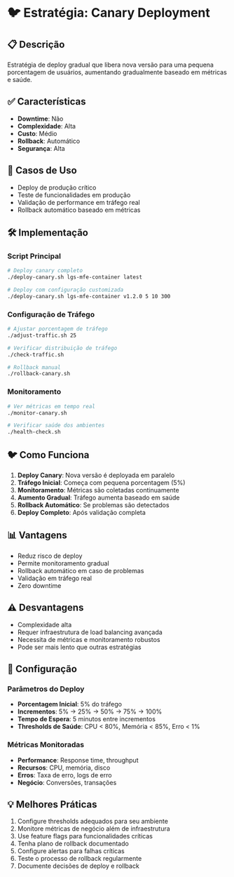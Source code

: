 # 🐦 Estratégia: Canary Deployment

## 📋 **Descrição**

Estratégia de deploy gradual que libera nova versão para uma pequena porcentagem de usuários, aumentando gradualmente baseado em métricas e saúde.

## ✅ **Características**

- **Downtime**: Não
- **Complexidade**: Alta
- **Custo**: Médio
- **Rollback**: Automático
- **Segurança**: Alta

## 🎯 **Casos de Uso**

- Deploy de produção crítico
- Teste de funcionalidades em produção
- Validação de performance em tráfego real
- Rollback automático baseado em métricas

## 🛠️ **Implementação**

### **Script Principal**

```bash
# Deploy canary completo
./deploy-canary.sh lgs-mfe-container latest

# Deploy com configuração customizada
./deploy-canary.sh lgs-mfe-container v1.2.0 5 10 300
```

### **Configuração de Tráfego**

```bash
# Ajustar porcentagem de tráfego
./adjust-traffic.sh 25

# Verificar distribuição de tráfego
./check-traffic.sh

# Rollback manual
./rollback-canary.sh
```

### **Monitoramento**

```bash
# Ver métricas em tempo real
./monitor-canary.sh

# Verificar saúde dos ambientes
./health-check.sh
```

## 🐦 **Como Funciona**

1. **Deploy Canary**: Nova versão é deployada em paralelo
2. **Tráfego Inicial**: Começa com pequena porcentagem (5%)
3. **Monitoramento**: Métricas são coletadas continuamente
4. **Aumento Gradual**: Tráfego aumenta baseado em saúde
5. **Rollback Automático**: Se problemas são detectados
6. **Deploy Completo**: Após validação completa

## 📊 **Vantagens**

- Reduz risco de deploy
- Permite monitoramento gradual
- Rollback automático em caso de problemas
- Validação em tráfego real
- Zero downtime

## ⚠️ **Desvantagens**

- Complexidade alta
- Requer infraestrutura de load balancing avançada
- Necessita de métricas e monitoramento robustos
- Pode ser mais lento que outras estratégias

## 🔧 **Configuração**

### **Parâmetros do Deploy**

- **Porcentagem Inicial**: 5% do tráfego
- **Incrementos**: 5% → 25% → 50% → 75% → 100%
- **Tempo de Espera**: 5 minutos entre incrementos
- **Thresholds de Saúde**: CPU < 80%, Memória < 85%, Erro < 1%

### **Métricas Monitoradas**

- **Performance**: Response time, throughput
- **Recursos**: CPU, memória, disco
- **Erros**: Taxa de erro, logs de erro
- **Negócio**: Conversões, transações

## 💡 **Melhores Práticas**

1. Configure thresholds adequados para seu ambiente
2. Monitore métricas de negócio além de infraestrutura
3. Use feature flags para funcionalidades críticas
4. Tenha plano de rollback documentado
5. Configure alertas para falhas críticas
6. Teste o processo de rollback regularmente
7. Documente decisões de deploy e rollback
